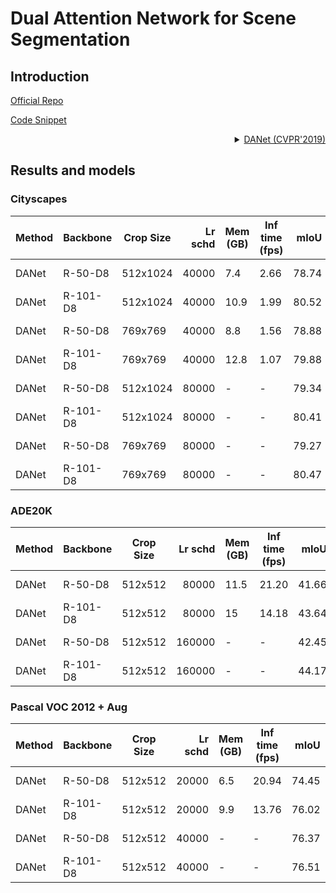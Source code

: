 # Dual Attention Network for Scene Segmentation

## Introduction

<!-- [ALGORITHM] -->

<a href="https://github.com/junfu1115/DANet/">Official Repo</a>

<a href="https://github.com/open-mmlab/mmsegmentation/blob/v0.17.0/mmseg/models/decode_heads/da_head.py#L76">Code Snippet</a>

<details>
<summary align="right"><a href="https://arxiv.org/abs/1809.02983">DANet (CVPR'2019)</a></summary>

```latex
@article{fu2018dual,
  title={Dual Attention Network for Scene Segmentation},
  author={Jun Fu, Jing Liu, Haijie Tian, Yong Li, Yongjun Bao, Zhiwei Fang,and Hanqing Lu},
  booktitle={The IEEE Conference on Computer Vision and Pattern Recognition (CVPR)},
  year={2019}
}
```

</details>

## Results and models

### Cityscapes

| Method | Backbone | Crop Size | Lr schd | Mem (GB) | Inf time (fps) |  mIoU | mIoU(ms+flip) | config                                                                                                                    | download                                                                                                                                                                                                                                                                                                                                               |
| ------ | -------- | --------- | ------: | -------- | -------------- | ----: | ------------- | ------------------------------------------------------------------------------------------------------------------------- | ------------------------------------------------------------------------------------------------------------------------------------------------------------------------------------------------------------------------------------------------------------------------------------------------------------------------------------------------------ |
| DANet  | R-50-D8  | 512x1024  |   40000 | 7.4      | 2.66           | 78.74 | -             | [config](https://github.com/open-mmlab/mmsegmentation/blob/master/configs/danet/danet_r50-d8_512x1024_40k_cityscapes.py)  | [model](https://download.openmmlab.com/mmsegmentation/v0.5/danet/danet_r50-d8_512x1024_40k_cityscapes/danet_r50-d8_512x1024_40k_cityscapes_20200605_191324-c0dbfa5f.pth) &#124; [log](https://download.openmmlab.com/mmsegmentation/v0.5/danet/danet_r50-d8_512x1024_40k_cityscapes/danet_r50-d8_512x1024_40k_cityscapes_20200605_191324.log.json)     |
| DANet  | R-101-D8 | 512x1024  |   40000 | 10.9     | 1.99           | 80.52 | -             | [config](https://github.com/open-mmlab/mmsegmentation/blob/master/configs/danet/danet_r101-d8_512x1024_40k_cityscapes.py) | [model](https://download.openmmlab.com/mmsegmentation/v0.5/danet/danet_r101-d8_512x1024_40k_cityscapes/danet_r101-d8_512x1024_40k_cityscapes_20200605_200831-c57a7157.pth) &#124; [log](https://download.openmmlab.com/mmsegmentation/v0.5/danet/danet_r101-d8_512x1024_40k_cityscapes/danet_r101-d8_512x1024_40k_cityscapes_20200605_200831.log.json) |
| DANet  | R-50-D8  | 769x769   |   40000 | 8.8      | 1.56           | 78.88 | 80.62         | [config](https://github.com/open-mmlab/mmsegmentation/blob/master/configs/danet/danet_r50-d8_769x769_40k_cityscapes.py)   | [model](https://download.openmmlab.com/mmsegmentation/v0.5/danet/danet_r50-d8_769x769_40k_cityscapes/danet_r50-d8_769x769_40k_cityscapes_20200530_025703-76681c60.pth) &#124; [log](https://download.openmmlab.com/mmsegmentation/v0.5/danet/danet_r50-d8_769x769_40k_cityscapes/danet_r50-d8_769x769_40k_cityscapes_20200530_025703.log.json)         |
| DANet  | R-101-D8 | 769x769   |   40000 | 12.8     | 1.07           | 79.88 | 81.47         | [config](https://github.com/open-mmlab/mmsegmentation/blob/master/configs/danet/danet_r101-d8_769x769_40k_cityscapes.py)  | [model](https://download.openmmlab.com/mmsegmentation/v0.5/danet/danet_r101-d8_769x769_40k_cityscapes/danet_r101-d8_769x769_40k_cityscapes_20200530_025717-dcb7fd4e.pth) &#124; [log](https://download.openmmlab.com/mmsegmentation/v0.5/danet/danet_r101-d8_769x769_40k_cityscapes/danet_r101-d8_769x769_40k_cityscapes_20200530_025717.log.json)     |
| DANet  | R-50-D8  | 512x1024  |   80000 | -        | -              | 79.34 | -             | [config](https://github.com/open-mmlab/mmsegmentation/blob/master/configs/danet/danet_r50-d8_512x1024_80k_cityscapes.py)  | [model](https://download.openmmlab.com/mmsegmentation/v0.5/danet/danet_r50-d8_512x1024_80k_cityscapes/danet_r50-d8_512x1024_80k_cityscapes_20200607_133029-2bfa2293.pth) &#124; [log](https://download.openmmlab.com/mmsegmentation/v0.5/danet/danet_r50-d8_512x1024_80k_cityscapes/danet_r50-d8_512x1024_80k_cityscapes_20200607_133029.log.json)     |
| DANet  | R-101-D8 | 512x1024  |   80000 | -        | -              | 80.41 | -             | [config](https://github.com/open-mmlab/mmsegmentation/blob/master/configs/danet/danet_r101-d8_512x1024_80k_cityscapes.py) | [model](https://download.openmmlab.com/mmsegmentation/v0.5/danet/danet_r101-d8_512x1024_80k_cityscapes/danet_r101-d8_512x1024_80k_cityscapes_20200607_132918-955e6350.pth) &#124; [log](https://download.openmmlab.com/mmsegmentation/v0.5/danet/danet_r101-d8_512x1024_80k_cityscapes/danet_r101-d8_512x1024_80k_cityscapes_20200607_132918.log.json) |
| DANet  | R-50-D8  | 769x769   |   80000 | -        | -              | 79.27 | 80.96         | [config](https://github.com/open-mmlab/mmsegmentation/blob/master/configs/danet/danet_r50-d8_769x769_80k_cityscapes.py)   | [model](https://download.openmmlab.com/mmsegmentation/v0.5/danet/danet_r50-d8_769x769_80k_cityscapes/danet_r50-d8_769x769_80k_cityscapes_20200607_132954-495689b4.pth) &#124; [log](https://download.openmmlab.com/mmsegmentation/v0.5/danet/danet_r50-d8_769x769_80k_cityscapes/danet_r50-d8_769x769_80k_cityscapes_20200607_132954.log.json)         |
| DANet  | R-101-D8 | 769x769   |   80000 | -        | -              | 80.47 | 82.02         | [config](https://github.com/open-mmlab/mmsegmentation/blob/master/configs/danet/danet_r101-d8_769x769_80k_cityscapes.py)  | [model](https://download.openmmlab.com/mmsegmentation/v0.5/danet/danet_r101-d8_769x769_80k_cityscapes/danet_r101-d8_769x769_80k_cityscapes_20200607_132918-f3a929e7.pth) &#124; [log](https://download.openmmlab.com/mmsegmentation/v0.5/danet/danet_r101-d8_769x769_80k_cityscapes/danet_r101-d8_769x769_80k_cityscapes_20200607_132918.log.json)     |

### ADE20K

| Method | Backbone | Crop Size | Lr schd | Mem (GB) | Inf time (fps) |  mIoU | mIoU(ms+flip) | config                                                                                                                | download                                                                                                                                                                                                                                                                                                                               |
| ------ | -------- | --------- | ------: | -------- | -------------- | ----: | ------------: | --------------------------------------------------------------------------------------------------------------------- | -------------------------------------------------------------------------------------------------------------------------------------------------------------------------------------------------------------------------------------------------------------------------------------------------------------------------------------- |
| DANet  | R-50-D8  | 512x512   |   80000 | 11.5     | 21.20          | 41.66 |         42.90 | [config](https://github.com/open-mmlab/mmsegmentation/blob/master/configs/danet/danet_r50-d8_512x512_80k_ade20k.py)   | [model](https://download.openmmlab.com/mmsegmentation/v0.5/danet/danet_r50-d8_512x512_80k_ade20k/danet_r50-d8_512x512_80k_ade20k_20200615_015125-edb18e08.pth) &#124; [log](https://download.openmmlab.com/mmsegmentation/v0.5/danet/danet_r50-d8_512x512_80k_ade20k/danet_r50-d8_512x512_80k_ade20k_20200615_015125.log.json)         |
| DANet  | R-101-D8 | 512x512   |   80000 | 15       | 14.18          | 43.64 |         45.19 | [config](https://github.com/open-mmlab/mmsegmentation/blob/master/configs/danet/danet_r101-d8_512x512_80k_ade20k.py)  | [model](https://download.openmmlab.com/mmsegmentation/v0.5/danet/danet_r101-d8_512x512_80k_ade20k/danet_r101-d8_512x512_80k_ade20k_20200615_015126-d0357c73.pth) &#124; [log](https://download.openmmlab.com/mmsegmentation/v0.5/danet/danet_r101-d8_512x512_80k_ade20k/danet_r101-d8_512x512_80k_ade20k_20200615_015126.log.json)     |
| DANet  | R-50-D8  | 512x512   |  160000 | -        | -              | 42.45 |         43.25 | [config](https://github.com/open-mmlab/mmsegmentation/blob/master/configs/danet/danet_r50-d8_512x512_160k_ade20k.py)  | [model](https://download.openmmlab.com/mmsegmentation/v0.5/danet/danet_r50-d8_512x512_160k_ade20k/danet_r50-d8_512x512_160k_ade20k_20200616_082340-9cb35dcd.pth) &#124; [log](https://download.openmmlab.com/mmsegmentation/v0.5/danet/danet_r50-d8_512x512_160k_ade20k/danet_r50-d8_512x512_160k_ade20k_20200616_082340.log.json)     |
| DANet  | R-101-D8 | 512x512   |  160000 | -        | -              | 44.17 |         45.02 | [config](https://github.com/open-mmlab/mmsegmentation/blob/master/configs/danet/danet_r101-d8_512x512_160k_ade20k.py) | [model](https://download.openmmlab.com/mmsegmentation/v0.5/danet/danet_r101-d8_512x512_160k_ade20k/danet_r101-d8_512x512_160k_ade20k_20200616_082348-23bf12f9.pth) &#124; [log](https://download.openmmlab.com/mmsegmentation/v0.5/danet/danet_r101-d8_512x512_160k_ade20k/danet_r101-d8_512x512_160k_ade20k_20200616_082348.log.json) |

### Pascal VOC 2012 + Aug

| Method | Backbone | Crop Size | Lr schd | Mem (GB) | Inf time (fps) |  mIoU | mIoU(ms+flip) | config                                                                                                                 | download                                                                                                                                                                                                                                                                                                                                   |
| ------ | -------- | --------- | ------: | -------- | -------------- | ----: | ------------: | ---------------------------------------------------------------------------------------------------------------------- | ------------------------------------------------------------------------------------------------------------------------------------------------------------------------------------------------------------------------------------------------------------------------------------------------------------------------------------------ |
| DANet  | R-50-D8  | 512x512   |   20000 | 6.5      | 20.94          | 74.45 |         75.69 | [config](https://github.com/open-mmlab/mmsegmentation/blob/master/configs/danet/danet_r50-d8_512x512_20k_voc12aug.py)  | [model](https://download.openmmlab.com/mmsegmentation/v0.5/danet/danet_r50-d8_512x512_20k_voc12aug/danet_r50-d8_512x512_20k_voc12aug_20200618_070026-9e9e3ab3.pth) &#124; [log](https://download.openmmlab.com/mmsegmentation/v0.5/danet/danet_r50-d8_512x512_20k_voc12aug/danet_r50-d8_512x512_20k_voc12aug_20200618_070026.log.json)     |
| DANet  | R-101-D8 | 512x512   |   20000 | 9.9      | 13.76          | 76.02 |         77.23 | [config](https://github.com/open-mmlab/mmsegmentation/blob/master/configs/danet/danet_r101-d8_512x512_20k_voc12aug.py) | [model](https://download.openmmlab.com/mmsegmentation/v0.5/danet/danet_r101-d8_512x512_20k_voc12aug/danet_r101-d8_512x512_20k_voc12aug_20200618_070026-d48d23b2.pth) &#124; [log](https://download.openmmlab.com/mmsegmentation/v0.5/danet/danet_r101-d8_512x512_20k_voc12aug/danet_r101-d8_512x512_20k_voc12aug_20200618_070026.log.json) |
| DANet  | R-50-D8  | 512x512   |   40000 | -        | -              | 76.37 |         77.29 | [config](https://github.com/open-mmlab/mmsegmentation/blob/master/configs/danet/danet_r50-d8_512x512_40k_voc12aug.py)  | [model](https://download.openmmlab.com/mmsegmentation/v0.5/danet/danet_r50-d8_512x512_40k_voc12aug/danet_r50-d8_512x512_40k_voc12aug_20200613_235526-426e3a64.pth) &#124; [log](https://download.openmmlab.com/mmsegmentation/v0.5/danet/danet_r50-d8_512x512_40k_voc12aug/danet_r50-d8_512x512_40k_voc12aug_20200613_235526.log.json)     |
| DANet  | R-101-D8 | 512x512   |   40000 | -        | -              | 76.51 |         77.32 | [config](https://github.com/open-mmlab/mmsegmentation/blob/master/configs/danet/danet_r101-d8_512x512_40k_voc12aug.py) | [model](https://download.openmmlab.com/mmsegmentation/v0.5/danet/danet_r101-d8_512x512_40k_voc12aug/danet_r101-d8_512x512_40k_voc12aug_20200613_223031-788e232a.pth) &#124; [log](https://download.openmmlab.com/mmsegmentation/v0.5/danet/danet_r101-d8_512x512_40k_voc12aug/danet_r101-d8_512x512_40k_voc12aug_20200613_223031.log.json) |
